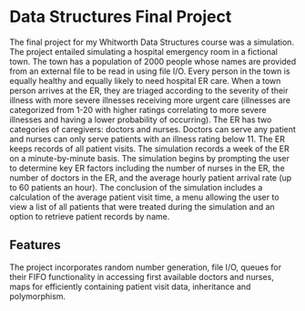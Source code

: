 # Data Structures Final Project

The final project for my Whitworth Data Structures course was a simulation.  The project entailed simulating a hospital emergency room in a fictional town.  The town has a population of 2000 people whose names are provided from an external file to be read in using file I/O.  Every person in the town is equally healthy and equally likely to need hospital ER care.  When a town person arrives at the ER, they are triaged according to the severity of their illness with more severe illnesses receiving more urgent care (illnesses are categorized from 1-20 with higher ratings correlating to more severe illnesses and having a lower probability of occurring).  The ER has two categories of caregivers: doctors and nurses.  Doctors can serve any patient and nurses can only serve patients with an illness rating below 11.  The ER keeps records of all patient visits.  The simulation records a week of the ER on a minute-by-minute basis.  The simulation begins by prompting the user to determine key ER factors including the number of nurses in the ER, the number of doctors in the ER, and the average hourly patient arrival rate (up to 60 patients an hour).  The conclusion of the simulation includes a calculation of the average patient visit time, a menu allowing the user to view a list of all patients that were treated during the simulation and an option to retrieve patient records by name. 

## Features

The project incorporates random number generation, file I/O, queues for their FIFO functionality in accessing first available doctors and nurses, maps for efficiently containing patient visit data, inheritance and polymorphism.
  
